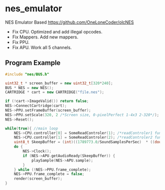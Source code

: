 # nes_emulator
NES Emulator 
Based https://github.com/OneLoneCoder/olcNES
- Fix CPU. Optimized and add illegal opcodes.
- Fix Mappers. Add new mappers.
- Fix PPU.
- Fix APU. Work all 5 channels.

## Program Example
```C++
#include "nes/BUS.h"

uint32_t * screen_buffer = new uint32_t[320*240];
BUS * NES = new NES();
CARTRIDGE * cart = new CARTRIDGE("file.nes");

if (!cart->ImageValid()) return false;
NES->ConnectCartridge(cart);
NES->PPU.setFrameBuffer(screen_buffer);
NES->PPU.setScale(320, 2 /*Screen size, 0-pixelPerfect 1-4x3 2-320*/);
NES->Reset();

while(true){ //main loop
    NES->CPU.controller[0] = SomeReadControler(1); /*readControler1 function return byte status buttons*/
    NES->CPU.controller[1] = SomeReadControler(2); /*readControler2 function return byte status buttons*/
    uint8_t SkeepBuffer = (int)((1789773.0/SoundSamplesPerSec)  * ((double) currentFPS / 59.0));
    do { 
        NES->Clock();
        if (NES->APU.getAudioReady(SkeepBuffer)) {
            playSample(NES->APU.sample);
        }
    } while (!NES->PPU.frame_complete);
    NES->PPU.frame_complete = false;
    render(screen_buffer);
}
```
